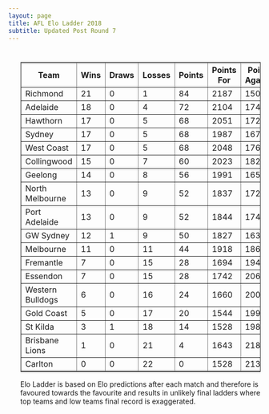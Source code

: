 ```yaml
---
layout: page
title: AFL Elo Ladder 2018
subtitle: Updated Post Round 7
---
```

<ul class="ladder">
<div class="blurb">
  <h1></h1>
  <p>
      <table border="1" class="dataframe">   <thead>     <tr style="text-align: center;">       <th>Team</th>       <th>Wins</th>       <th>Draws</th>       <th>Losses</th>       <th>Points</th>       <th>Points For</th>       <th>Points Against</th>       <th>Percentage</th>     </tr>   </thead>   <tbody>     <tr>       <td>Richmond</td>       <td>21</td>       <td>0</td>       <td>1</td>       <td>84</td>       <td>2187</td>       <td>1503</td>       <td>145.509</td>     </tr>     <tr>       <td>Adelaide</td>       <td>18</td>       <td>0</td>       <td>4</td>       <td>72</td>       <td>2104</td>       <td>1744</td>       <td>120.642</td>     </tr>     <tr>       <td>Hawthorn</td>       <td>17</td>       <td>0</td>       <td>5</td>       <td>68</td>       <td>2051</td>       <td>1727</td>       <td>118.761</td>     </tr>     <tr>       <td>Sydney</td>       <td>17</td>       <td>0</td>       <td>5</td>       <td>68</td>       <td>1987</td>       <td>1674</td>       <td>118.698</td>     </tr>     <tr>       <td>West Coast</td>       <td>17</td>       <td>0</td>       <td>5</td>       <td>68</td>       <td>2048</td>       <td>1764</td>       <td>116.1</td>     </tr>     <tr>       <td>Collingwood</td>       <td>15</td>       <td>0</td>       <td>7</td>       <td>60</td>       <td>2023</td>       <td>1821</td>       <td>111.093</td>     </tr>     <tr>       <td>Geelong</td>       <td>14</td>       <td>0</td>       <td>8</td>       <td>56</td>       <td>1991</td>       <td>1652</td>       <td>120.521</td>     </tr>     <tr>       <td>North Melbourne</td>       <td>13</td>       <td>0</td>       <td>9</td>       <td>52</td>       <td>1837</td>       <td>1725</td>       <td>106.493</td>     </tr>     <tr>       <td>Port Adelaide</td>       <td>13</td>       <td>0</td>       <td>9</td>       <td>52</td>       <td>1844</td>       <td>1747</td>       <td>105.552</td>     </tr>     <tr>       <td>GW Sydney</td>       <td>12</td>       <td>1</td>       <td>9</td>       <td>50</td>       <td>1827</td>       <td>1637</td>       <td>111.607</td>     </tr>     <tr>       <td>Melbourne</td>       <td>11</td>       <td>0</td>       <td>11</td>       <td>44</td>       <td>1918</td>       <td>1864</td>       <td>102.897</td>     </tr>     <tr>       <td>Fremantle</td>       <td>7</td>       <td>0</td>       <td>15</td>       <td>28</td>       <td>1694</td>       <td>1943</td>       <td>87.1848</td>     </tr>     <tr>       <td>Essendon</td>       <td>7</td>       <td>0</td>       <td>15</td>       <td>28</td>       <td>1742</td>       <td>2060</td>       <td>84.5631</td>     </tr>     <tr>       <td>Western Bulldogs</td>       <td>6</td>       <td>0</td>       <td>16</td>       <td>24</td>       <td>1660</td>       <td>2000</td>       <td>83</td>     </tr>     <tr>       <td>Gold Coast</td>       <td>5</td>       <td>0</td>       <td>17</td>       <td>20</td>       <td>1544</td>       <td>1993</td>       <td>77.4711</td>     </tr>     <tr>       <td>St Kilda</td>       <td>3</td>       <td>1</td>       <td>18</td>       <td>14</td>       <td>1528</td>       <td>1984</td>       <td>77.0161</td>     </tr>     <tr>       <td>Brisbane Lions</td>       <td>1</td>       <td>0</td>       <td>21</td>       <td>4</td>       <td>1643</td>       <td>2184</td>       <td>75.2289</td>     </tr>     <tr>       <td>Carlton</td>       <td>0</td>       <td>0</td>       <td>22</td>       <td>0</td>       <td>1528</td>       <td>2134</td>       <td>71.6026</td>     </tr>   </tbody> </table>
</p>
<p> Elo Ladder is based on Elo predictions after each match and therefore is favoured towards the favourite and results in unlikely final ladders where top teams and low teams final record is exaggerated.
</p>
</div><!-- /.blurb -->	
</ul>
